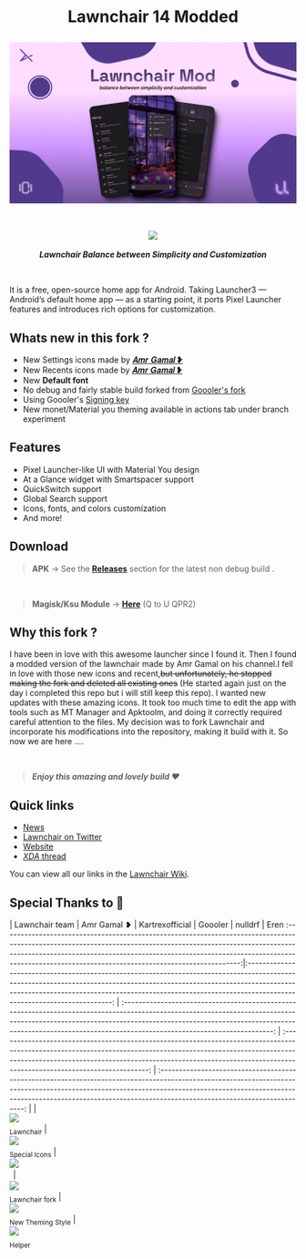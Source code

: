 # <p align="center"> Lawnchair 14 Modded

<picture>
    <!-- Avoid image being clickable with slight workaround --->
    <!-- ❤️ Credit to Raine on the Lawnchair Discord --->
    <source media="(prefers-color-scheme: dark)" srcset="docs/Lawnchair Mod Banner.png">
    <img alt="Lawnchair Mod Banner" src="docs/Lawnchair Mod Banner.png">
</picture>

&nbsp;

<p align="center">
          <img src="https://m3-markdown-badges.vercel.app/stars/9/2/Unofficial-Life/Lawnchair-Modded">

<p align="center"> <b> <i> Lawnchair Balance between Simplicity and Customization </b> </i>

&nbsp;

It is a free, open-source home app for Android. Taking Launcher3 — Android’s default home app — as a starting point, it ports Pixel Launcher features and introduces rich options for customization.


## Whats new in this fork ?

-   New Settings icons made by [𝑨𝒎𝒓 𝑮𝒂𝒎𝒂𝒍 ❥](https://t.me/AMRGAMAL_STORE)
-   New Recents icons made by [𝑨𝒎𝒓 𝑮𝒂𝒎𝒂𝒍 ❥](https://t.me/AMRGAMAL_STORE)
-   New **Default font**
-   No debug and fairly stable build forked from [Goooler's fork](https://github.com/Goooler/LawnchairRelease)
- Using Goooler's [Signing key](keystore.properties)
- New monet/Material you theming available in actions tab under branch experiment

## Features

-   Pixel Launcher-like UI with Material You design
-   At a Glance widget with Smartspacer support
-   QuickSwitch support
-   Global Search support
-   Icons, fonts, and colors customization
-   And more!

## Download

> **APK** → See the **[Releases](https://github.com/Unofficial-Life/lawnchair/releases)** section for the latest non debug build .

<br>

> **Magisk/Ksu Module** →  **[Here](https://github.com/Unofficial-Life/Lawnchair-Launcher-Module)** (Q to U QPR2)

## Why this fork ?

I have been in love with this awesome launcher since I found it. Then I found a modded version of the lawnchair made by Amr Gamal on his channel.I fell in love with those new icons and recent,<s>but unfortunately, he stopped making the fork and deleted all existing ones</s> (He started again just on the day i completed this repo but i will still keep this repo). I wanted new updates with these amazing icons. It took too much time to edit the app with tools such as MT Manager and Apktoolm, and doing it correctly required careful attention to the files. My decision was to fork Lawnchair and incorporate his modifications into the repository, making it build with it. So now we are here .... 

<br>

> _**Enjoy this amazing and lovely build ❤**_

## Quick links

-   [News](https://t.me/lawnchairci)
-   [Lawnchair on Twitter](https://twitter.com/lawnchairapp)
-   [Website](https://lawnchair.app)
-   [_XDA_ thread](https://forum.xda-developers.com/t/lawnchair-customizable-pixel-launcher.3627137/)

You can view all our links in the [Lawnchair Wiki](https://github.com/LawnchairLauncher/lawnchair/wiki).


## Special Thanks to 💖

| Lawnchair team | Amr Gamal ❥ | Kartrexofficial | Goooler | nulldrf | Eren
:-----------------------------------------------------------------------------------------------------------------------------------------------------------------------------------------------------------------------------------------------------------------------------------------------------------:|:-----------------------------------------------------------------------------------------------------------------------------------------------------------------------------------------------------------------------------------------------------------------------------------: | :-----------------------------------------------------------------------------------------------------------------------------------------------------------------------------------------------------------------------------------------------------------------------------------: | :-----------------------------------------------------------------------------------------------------------------------------------------------------------------------------------------------------------------------------------------------------------------------------------: | :-----------------------------------------------------------------------------------------------------------------------------------------------------------------------------------------------------------------------------------------------------------------------------------: |
| <br>[<img src="https://avatars.githubusercontent.com/u/34144436?s=200&v=4" width=115><br>](https://github.com/LawnchairLauncher)<sub>Lawnchair</sub> | <br>[<img src="https://avatar.fuplink.net/avatar/dircover/6326959?verc=0823110339" width=115><br>](t.me/AMRGAMAL_STORE)<sub>Special Icons</sub> | <br>[<img src="https://avatars.githubusercontent.com/u/172979966?v=4" width=115><br>](https://github.com/Kartrexofficial)<sub> &nbsp; </sub> | <br>[<img src="https://avatars.githubusercontent.com/u/10363352?v=4" width=115><br>](https://github.com/Goooler)<sub>Lawnchair fork</sub> | <br>[<img src="https://avatars.githubusercontent.com/u/99473957?v=4" width=115><br>](https://github.com/nulldrf)<sub>New Theming Style</sub> | <br>[<img src="[https://avatars.githubusercontent.com/u/101087324?v=4" width=115><br>](https://github.com/LinuxGuy312)<sub>Helper</sub>
